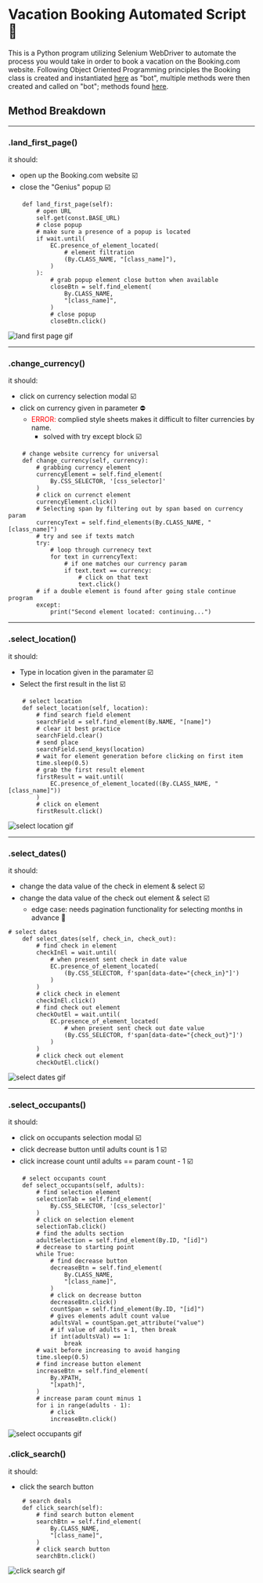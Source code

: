 # Vacation Booking Automated Script 🤖

This is a Python program utilizing Selenium WebDriver to automate the process you would take in order to book a vacation on the Booking.com website. Following Object Oriented Programming principles the Booking class is created and instantiated [here](run.py) as "bot", multiple methods were then created and called on "bot"; methods found [here](booking/booking.py).

## Method Breakdown

---

### **.land_first_page()**

it should:

- open up the Booking.com website ☑️
- close the "Genius" popup ☑️

```
    def land_first_page(self):
        # open URL
        self.get(const.BASE_URL)
        # close popup
        # make sure a presence of a popup is located
        if wait.until(
            EC.presence_of_element_located(
                # element filtration
                (By.CLASS_NAME, "[class_name]"),
            )
        ):
            # grab popup element close button when available
            closeBtn = self.find_element(
                By.CLASS_NAME,
                "[class_name]",
            )
            # close popup
            closeBtn.click()
```

![land first page gif](booking/public/land_first_page.gif)

---

### **.change_currency()**

it should:

- click on currency selection modal ☑️
- click on currency given in parameter ⛔
  - <span style="color:red">ERROR:</span> complied style sheets makes it difficult to filter currencies by name.
    - solved with try except block ☑️

```
    # change website currency for universal
    def change_currency(self, currency):
        # grabbing currency element
        currencyElement = self.find_element(
            By.CSS_SELECTOR, '[css_selector]'
        )
        # click on currenct element
        currencyElement.click()
        # Selecting span by filtering out by span based on currency param
        currencyText = self.find_elements(By.CLASS_NAME, "[class_name]")
        # try and see if texts match
        try:
            # loop through currenecy text
            for text in currencyText:
                # if one matches our currency param
                if text.text == currency:
                    # click on that text
                    text.click()
        # if a double element is found after going stale continue program
        except:
            print("Second element located: continuing...")

```

---

### **.select_location()**

it should:

- Type in location given in the paramater ☑️
- Select the first result in the list ☑️

```
    # select location
    def select_location(self, location):
        # find search field element
        searchField = self.find_element(By.NAME, "[name]")
        # clear it best practice
        searchField.clear()
        # send place
        searchField.send_keys(location)
        # wait for element generation before clicking on first item
        time.sleep(0.5)
        # grab the first result element
        firstResult = wait.until(
            EC.presence_of_element_located((By.CLASS_NAME, "[class_name]"))
        )
        # click on element
        firstResult.click()
```

![select location gif](booking/public/select_location.gif)

---

### **.select_dates()**

it should:

- change the data value of the check in element & select ☑️
- change the data value of the check out element & select ☑️
  - edge case: needs pagination functionality for selecting months in advance 🚧

```
# select dates
    def select_dates(self, check_in, check_out):
        # find check in element
        checkInEl = wait.until(
            # when present sent check in date value
            EC.presence_of_element_located(
                (By.CSS_SELECTOR, f'span[data-date="{check_in}"]')
            )
        )
        # click check in element
        checkInEl.click()
        # find check out element
        checkOutEl = wait.until(
            EC.presence_of_element_located(
                # when present sent check out date value
                (By.CSS_SELECTOR, f'span[data-date="{check_out}"]')
            )
        )
        # click check out element
        checkOutEl.click()
```

![select dates gif](booking/public/select_dates.gif)

---

### **.select_occupants()**

it should:

- click on occupants selection modal ☑️
- click decrease button until adults count is 1 ☑️
- click increase count until adults == param count - 1 ☑️

```
    # select occupants count
    def select_occupants(self, adults):
        # find selection element
        selectionTab = self.find_element(
            By.CSS_SELECTOR, '[css_selector]'
        )
        # click on selection element
        selectionTab.click()
        # find the adults section
        adultSelection = self.find_element(By.ID, "[id]")
        # decrease to starting point
        while True:
            # find decrease button
            decreaseBtn = self.find_element(
                By.CLASS_NAME,
                "[class_name]",
            )
            # click on decrease button
            decreaseBtn.click()
            countSpan = self.find_element(By.ID, "[id]")
            # gives elements adult count value
            adultsVal = countSpan.get_attribute("value")
            # if value of adults = 1, then break
            if int(adultsVal) == 1:
                break
        # wait before increasing to avoid hanging
        time.sleep(0.5)
        # find increase button element
        increaseBtn = self.find_element(
            By.XPATH,
            "[xpath]",
        )
        # increase param count minus 1
        for i in range(adults - 1):
            # click
            increaseBtn.click()
```

![select occupants gif](booking/public/select_occupants.gif)

### **.click_search()**

it should:

- click the search button

```
    # search deals
    def click_search(self):
        # find search button element
        searchBtn = self.find_element(
            By.CLASS_NAME,
            "[class_name]",
        )
        # click search button
        searchBtn.click()
```

![click search gif](booking/public/click_search.gif)
